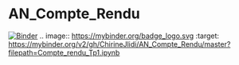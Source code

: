 # AN_Compte_Rendu

[![Binder](https://mybinder.org/badge_logo.svg)](https://mybinder.org/v2/gh/ChirineJlidi/AN_Compte_Rendu/master?filepath=Compte_rendu_Tp1.ipynb)
.. image:: https://mybinder.org/badge_logo.svg
 :target: https://mybinder.org/v2/gh/ChirineJlidi/AN_Compte_Rendu/master?filepath=Compte_rendu_Tp1.ipynb
